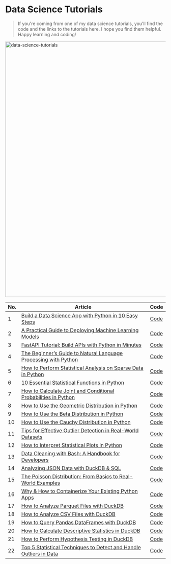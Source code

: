 # Data Science Tutorials
> If you're coming from one of my data science tutorials, you'll find the code and the links to the tutorials here.
I hope you find them helpful. Happy learning and coding!

<img src="https://i.imgur.com/Da3iKuA.jpeg" alt="data-science-tutorials" width="800"/></img>



|No.| Article| Code|
|----|----|------|
|1|[Build a Data Science App with Python in 10 Easy Steps](https://www.kdnuggets.com/build-data-science-app-with-python-10-easy-steps)|[Code](https://github.com/balapriyac/data-science-tutorials/tree/main/data-science-app)|
|2|[A Practical Guide to Deploying Machine Learning Models](https://machinelearningmastery.com/a-practical-guide-to-deploying-machine-learning-models/)|[Code](https://github.com/balapriyac/data-science-tutorials/tree/main/model_deployment)|
|3|[FastAPI Tutorial: Build APIs with Python in Minutes](https://www.kdnuggets.com/fastapi-tutorial-build-apis-with-python-in-minutes)|[Code](https://github.com/balapriyac/data-science-tutorials/tree/main/fastapi)|
|4|[The Beginner’s Guide to Natural Language Processing with Python](https://machinelearningmastery.com/the-beginners-guide-to-natural-language-processing-with-python/)|[Code](https://github.com/balapriyac/data-science-tutorials/tree/main/natural-language-processing)|
|5|[How to Perform Statistical Analysis on Sparse Data in Python](https://www.statology.org/how-to-perform-statistical-analysis-sparse-data-python/)|[Code](https://github.com/balapriyac/data-science-tutorials/blob/main/statistics/sparse_data_analysis_v0_1.ipynb)|
|6|[10 Essential Statistical Functions in Python](https://www.statology.org/10-essential-statistical-functions-in-python/)|[Code](https://github.com/balapriyac/data-science-tutorials/blob/main/statistics/Basic_Stats_Functions_Python.ipynb)|
|7|[How to Calculate Joint and Conditional Probabilities in Python](https://www.statology.org/how-to-calculate-joint-and-conditional-probabilities-in-python/)|[Code]()|
|8|[How to Use the Geometric Distribution in Python](https://www.statology.org/how-to-use-the-geometric-distribution-in-python/)|[Code](https://github.com/balapriyac/data-science-tutorials/blob/main/statistics/probability/geometric_distribution.ipynb)|
|9|[How to Use the Beta Distribution in Python](https://www.statology.org/how-to-use-the-beta-distribution-in-python/)|[Code](https://github.com/balapriyac/data-science-tutorials/blob/main/statistics/probability/beta_distribution.ipynb)|
|10|[How to Use the Cauchy Distribution in Python](https://www.statology.org/how-to-use-the-cauchy-distribution-in-python/)|[Code](https://github.com/balapriyac/data-science-tutorials/blob/main/statistics/probability/cauchy_distribution.ipynb)|
|11|[Tips for Effective Outlier Detection in Real-World Datasets](https://www.statology.org/tips-for-effective-outlier-detection-in-real-world-datasets/)|[Code](https://github.com/balapriyac/data-science-tutorials/blob/main/statistics/Outlier_Detection_Tips.ipynb)|
|12|[How to Interpret Statistical Plots in Python](https://www.statology.org/how-to-interpret-statistical-plots-python/)|[Code](https://github.com/balapriyac/data-science-tutorials/blob/main/statistical_plots.ipynb)|
|13|[Data Cleaning with Bash: A Handbook for Developers](https://www.kdnuggets.com/data-cleaning-with-bash-a-handbook-for-developers)|[Code](https://github.com/balapriyac/data-science-tutorials/tree/main/bash-data-cleaning)|
|14| [Analyzing JSON Data with DuckDB & SQL](https://www.kdnuggets.com/analyzing-json-data-with-duckdb-sql)|[Code](https://github.com/balapriyac/data-science-tutorials/tree/main/duckdb-json)|
|15| [The Poisson Distribution: From Basics to Real-World Examples](https://www.statology.org/the-poisson-distribution-from-basics-to-real-world-examples/)|[Code](https://github.com/balapriyac/data-science-tutorials/blob/main/statistics/probability/poisson_distribution.ipynb)|
|16|[Why & How to Containerize Your Existing Python Apps](https://www.kdnuggets.com/why-how-to-containerize-your-existing-python-apps)|[Code](https://github.com/balapriyac/data-science-tutorials/tree/main/containerizing-python-apps/currency-api)|
|17|[How to Analyze Parquet Files with DuckDB](https://www.statology.org/how-to-analyze-parquet-files-with-duckdb/)|[Code](https://github.com/balapriyac/data-science-tutorials/tree/main/duckdb-miniseries/analyze-parquet)|
|18|[How to Analyze CSV Files with DuckDB](https://www.statology.org/how-to-analyze-csv-files-with-duckdb/)|[Code](https://github.com/balapriyac/data-science-tutorials/tree/main/duckdb-miniseries/analyze-csv)|
|19|[How to Query Pandas DataFrames with DuckDB](https://www.statology.org/how-to-query-pandas-dataframes-with-duckdb/)|[Code](https://github.com/balapriyac/data-science-tutorials/tree/main/duckdb-miniseries/analyze-pandas-dataframes)|
|20|[How to Calculate Descriptive Statistics in DuckDB](https://www.statology.org/how-to-calculate-descriptive-statistics-in-duckdb/)|[Code](https://github.com/balapriyac/data-science-tutorials/tree/main/duckdb-miniseries/descriptive-statistics)|
|21|[How to Perform Hypothesis Testing in DuckDB](https://www.statology.org/how-to-perform-hypothesis-testing-in-duckdb/)|[Code](https://github.com/balapriyac/data-science-tutorials/tree/main/duckdb-miniseries/hypothesis-testing)|
|22|[Top 5 Statistical Techniques to Detect and Handle Outliers in Data](https://www.statology.org/top-5-statistical-techniques-detect-handle-outliers-data/)|[Code](https://github.com/balapriyac/data-science-tutorials/blob/main/statistics/outlier_detection_techniques.ipynb)|


